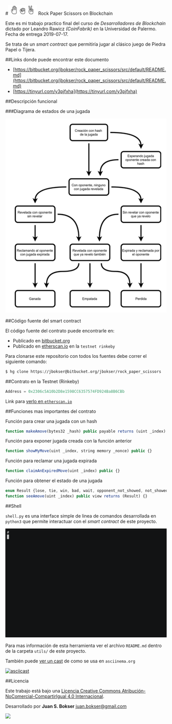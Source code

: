 
#![](images/logo.jpg) Rock Paper Scissors on Blockchain

Este es mi trabajo practico final del curso de *Desarrolladores de Blockchain* dictado por Leandro Rawicz *(CoinFabrik)* en la Universidad de Palermo. Fecha de entrega 2019-07-17.

Se trata de un *smart contract* que permitiría jugar al clásico juego de Piedra Papel o Tijera.



##Links  donde puede encontrar este documento

* [https://bitbucket.org/jbokser/rock_paper_scissors/src/default/README.md](https://bitbucket.org/jbokser/rock_paper_scissors/src/default/README.md)
* [https://tinyurl.com/y3pjfxha](https://tinyurl.com/y3pjfxha)



##Descripción funcional



###Diagrama de estados de una jugada

 ![](images/move_state.jpg)



##Código fuente del smart contract

El código fuente del contrato puede encontrarle en:

* Publicado en [bitbucket.org](https://bitbucket.org/jbokser/rock_paper_scissors/src/default/source/rock_paper_scissors.sol)
* Publicado en [etherscan.io](https://rinkeby.etherscan.io/address/0x2306c5a10b2d8e1598cc6357574fd924ba8b6cbb#contracts) en la `testnet rinkeby`

Para clonarse este repositorio con todos los fuentes debe correr el siguiente comando:

```bash
$ hg clone https://jbokser@bitbucket.org/jbokser/rock_paper_scissors
```



##Contrato en la Testnet (Rinkeby)

```python
Address = 0x2306c5A10b2D8e1598CC6357574FD924Ba8B6CBb
```

Link para [verlo en `etherscan.io`](https://rinkeby.etherscan.io/address/0x2306c5a10b2d8e1598cc6357574fd924ba8b6cbb) 



##Funciones mas importantes del contrato

Función para crear una jugada con un hash
```javascript
function makeAmove(bytes32 _hash) public payable returns (uint _index) {}
```
Función para exponer jugada creada con la función anterior
```javascript
function showMyMove(uint _index, string memory _nonce) public {}
```
Función para reclamar una jugada expirada 
```javascript
function claimAnExpiredMove(uint _index) public {}
```
Función para obtener el estado de una jugada
```javascript
enum Result {lose, tie, win, bad, wait, opponent_not_showed, not_showed}
function seeAmove(uint _index) public view returns (Result) {}
```



##Shell

`shell.py` es una interface simple de linea de comandos desarrollada en `python3` que permite interactuar con el *smart contract* de este proyecto. 

 ![](utils/images/shell.gif)

Para mas información de esta herramienta ver el archivo `README.md` dentro de la carpeta `utils/` de este proyecto.

También puede [ver un cast](https://asciinema.org/a/3hfOdEYTRXyxszLmYa0XXETc3) de como se usa en `asciinema.org`

[![asciicast](https://asciinema.org/a/3hfOdEYTRXyxszLmYa0XXETc3.svg)](https://asciinema.org/a/3hfOdEYTRXyxszLmYa0XXETc3)



##Licencia

Este trabajo está bajo una [Licencia Creative Commons Atribución-NoComercial-CompartirIgual 4.0 Internacional](http://creativecommons.org/licenses/by-nc-sa/4.0/).

Desarrollado por **Juan S. Bokser** [<juan.bokser@gmail.com>](mailto:juan.bokser@gmail.com)

 ![](https://i.creativecommons.org/l/by-nc-sa/4.0/88x31.png)
